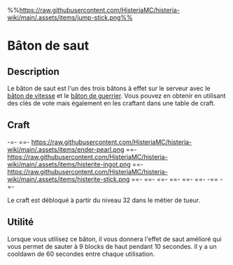%%https://raw.githubusercontent.com/HisteriaMC/histeria-wiki/main/.assets/items/jump-stick.png%%

# Bâton de saut

## Description
Le bâton de saut est l'un des trois bâtons à effet sur le serveur avec le [bâton de vitesse](https://histeria.fr/wiki/items/speed-stick) et le [bâton de guerrier](https://histeria.fr/wiki/items/heal-stick). Vous pouvez en obtenir en utilisant des clés de vote mais également en les craftant dans une table de craft.

## Craft
-=-
==- https://raw.githubusercontent.com/HisteriaMC/histeria-wiki/main/.assets/items/ender-pearl.png
==- https://raw.githubusercontent.com/HisteriaMC/histeria-wiki/main/.assets/items/histerite-ingot.png
==- https://raw.githubusercontent.com/HisteriaMC/histeria-wiki/main/.assets/items/histerite-stick.png
==- 
==- 
==- 
==- 
==- 
==- 
-== 
-=-

Le craft est débloqué à partir du niveau 32 dans le métier de tueur.

## Utilité
Lorsque vous utilisez ce bâton, il vous donnera l'effet de saut amélioré qui vous permet de sauter à 9 blocks de haut pendant 10 secondes. Il y a un cooldawn de 60 secondes entre chaque utilisation.